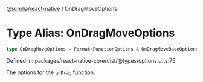 [@scrolia/react-native](../README.md) / OnDragMoveOptions

# Type Alias: OnDragMoveOptions

```ts
type OnDragMoveOptions = Format<FunctionOptions & OnDragMoveBaseOptions>;
```

Defined in: packages/react-native-core/dist/@types/options.d.ts:75

The options for the `onDrag` function.
